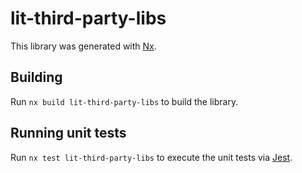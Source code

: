 # lit-third-party-libs

This library was generated with [Nx](https://nx.dev).

## Building

Run `nx build lit-third-party-libs` to build the library.

## Running unit tests

Run `nx test lit-third-party-libs` to execute the unit tests via [Jest](https://jestjs.io).
